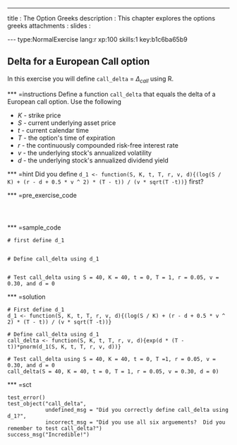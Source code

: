 ---
title       : The Option Greeks 
description : This chapter explores the options greeks
attachments :
slides      : 
  

--- type:NormalExercise lang:r xp:100 skills:1 key:b1c6ba65b9
## Delta for a European Call option

In this exercise you will define `call_delta` = $\Delta_{call}$ using R.


*** =instructions
Define a function `call_delta` that equals the delta of a European call option.  Use the following  

* $K$ - strike price
* $S$ - current underlying asset price
* $t$ - current calendar time
* $T$ - the option's time of expiration
* $r$ - the continuously compounded risk-free interest rate
* $v$ - the underlying stock's annualized volatility
* $d$ - the underlying stock's annualized dividend yield

*** =hint
Did you define `d_1 <- function(S, K, t, T, r, v, d){(log(S / K) + (r - d + 0.5 * v ^ 2) * (T - t)) / (v * sqrt(T -t))}` first?

*** =pre_exercise_code
```{r}



```

*** =sample_code
```{r}
# first define d_1


# Define call_delta using d_1


# Test call_delta using S = 40, K = 40, t = 0, T = 1, r = 0.05, v = 0.30, and d = 0
```

*** =solution
```{r}
# First define d_1
d_1 <- function(S, K, t, T, r, v, d){(log(S / K) + (r - d + 0.5 * v ^ 2) * (T - t)) / (v * sqrt(T -t))}

# Define call_delta using d_1
call_delta <- function(S, K, t, T, r, v, d){exp(d * (T - t))*pnorm(d_1(S, K, t, T, r, v, d))}

# Test call_delta using S = 40, K = 40, t = 0, T =1, r = 0.05, v = 0.30, and d = 0
call_delta(S = 40, K = 40, t = 0, T = 1, r = 0.05, v = 0.30, d = 0)
```

*** =sct
```{r}
test_error()
test_object("call_delta",
            undefined_msg = "Did you correctly define call_delta using d_1?",
            incorrect_msg = "Did you use all six arguements?  Did you remember to test call_delta?")
success_msg("Incredible!")
```
